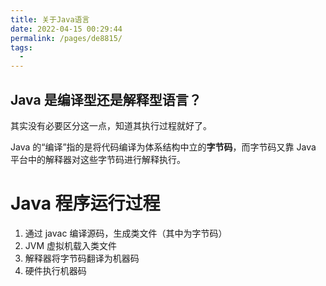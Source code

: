```yaml
---
title: 关于Java语言
date: 2022-04-15 00:29:44
permalink: /pages/de8815/
tags:
  - 
---
```

## Java 是编译型还是解释型语言？

其实没有必要区分这一点，知道其执行过程就好了。

Java 的“编译”指的是将代码编译为体系结构中立的**字节码**，而字节码又靠 Java 平台中的解释器对这些字节码进行解释执行。

# Java 程序运行过程
1. 通过 javac 编译源码，生成类文件（其中为字节码）
2. JVM 虚拟机载入类文件
3. 解释器将字节码翻译为机器码
4. 硬件执行机器码
